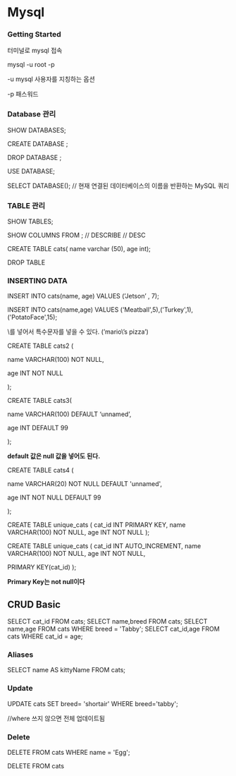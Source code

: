 # Mysql


### Getting Started

터미널로 mysql 접속

mysql -u root -p

-u  mysql 사용자를 지칭하는 옵션

-p 패스워드

### Database 관리

SHOW DATABASES;

CREATE DATABASE <name>;

DROP DATABASE <name>;

USE DATABASE;

SELECT DATABASE(); // 현재 연결된 데이터베이스의 이름을 반환하는 MySQL 쿼리

### TABLE 관리

SHOW TABLES;

SHOW COLUMNS FROM <name>; // DESCRIBE <name> // DESC <name>

CREATE TABLE cats(
name varchar (50),
age int);

DROP TABLE <name>

### INSERTING DATA

INSERT INTO cats(name, age) VALUES (’Jetson’ , 7);

INSERT INTO cats(name,age) VALUES ('Meatball',5),('Turkey',1),('PotatoFace',15);

\를 넣어서 특수문자를 넣을 수 있다. (’mario\’s pizza’)

CREATE TABLE cats2 (

name VARCHAR(100) NOT NULL,

age INT NOT NULL

);

CREATE TABLE cats3(

name VARCHAR(100) DEFAULT ‘unnamed’,

age INT DEFAULT 99

);



**default 값은 null 값을 넣어도 된다.**

CREATE TABLE cats4 (

name VARCHAR(20) NOT NULL DEFAULT 'unnamed',

age INT NOT NULL DEFAULT 99

);

CREATE TABLE unique_cats (
cat_id INT PRIMARY KEY,
name VARCHAR(100) NOT NULL,
age INT NOT NULL
);

CREATE TABLE unique_cats (
cat_id INT AUTO_INCREMENT,
name VARCHAR(100) NOT NULL,
age INT NOT NULL,

PRIMARY KEY(cat_id)
);

**Primary Key는 not null이다**

## CRUD Basic

SELECT cat_id FROM cats;
SELECT name,breed FROM cats;
SELECT name,age FROM cats WHERE breed = 'Tabby';
SELECT cat_id,age FROM cats WHERE cat_id = age;

### Aliases

SELECT name AS kittyName FROM cats;

### Update

UPDATE cats SET breed= 'shortair' WHERE breed='tabby';

//where 쓰지 않으면 전체 업데이트됨

### Delete

DELETE FROM cats WHERE name = 'Egg';

DELETE FROM cats